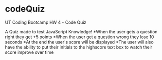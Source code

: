# codeQuiz

UT Coding Bootcamp HW 4 - Code Quiz

A Quiz made to test JavaScript Knowledge!
*When the user gets a question right they get +5 points
*When the user get a question wrong they lose 10 seconds
*At the end the user's score will be displayed
*The user will also have the ability to put their initials to the highscore text box to watch their score improve over time
